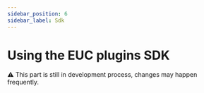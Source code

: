 ```yaml
---
sidebar_position: 6
sidebar_label: Sdk
---
```


# Using the EUC plugins SDK

⚠️ This part is still in development process, changes may happen frequently.

